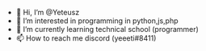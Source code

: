 - 👋 Hi, I’m @Yeteusz
- 👀 I’m interested in programming in python,js,php
- 🌱 I’m currently learning technical school (programmer)
- 📫 How to reach me discord (yeeeti#8411)

<!---
Yeteusz/Yeteusz is a ✨ special ✨ repository because its `README.md` (this file) appears on your GitHub profile.
You can click the Preview link to take a look at your changes.
--->
